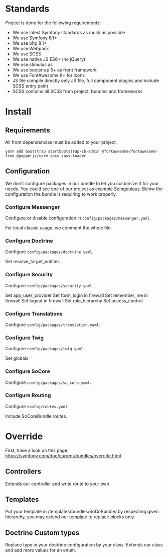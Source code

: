 # Standards

Project is done for the following requirements:

- We use latest Symfony standards as mush as possible
- We use Symfony 6.1+
- We use php 8.1+
- We use Webpack
- We use SCSS
- We use native JS ES6+ (no jQuery)
- We use stimulus as
- We use bootstrap 5+ as front framework
- We use FontAwesome 6+ for icons
- JS file compile directly only JS file, full component plugins and include SCSS entry point
- SCSS contains all SCSS from project, bundles and frameworks

# Install

## Requirements

All front dependencies must be added to your project

```
yarn add bootstrap startbootstrap-sb-admin @fortawesome/fontawesome-free @popperjs/core sass sass-loader
```

## Configuration

We don't configure packages in our bundle to let you customize it for your needs.
You could see one of our project as example [SoIngenious](https://github.com/Sowapps/symfony-so-ingenious-demo/tree/main/config/packages).
Below the configuration the bundle is requiring to work properly.

### Configure Messenger

Configure or disable configuration in `config/packages/messenger.yaml`.

For local classic usage, we comment the whole file.

### Configure Doctrine

Configure `config/packages/doctrine.yaml`.

Set resolve_target_entities

### Configure Security

Configure `config/packages/security.yaml`.

Set app_user_provider
Set form_login in firewall
Set remember_me in firewall
Set logout in firewall
Set role_hierarchy
Set access_control

### Configure Translations

Configure `config/packages/translation.yaml`.

### Configure Twig

Configure `config/packages/twig.yaml`.

Set globals

### Configure SoCore

Configure `config/packages/so_core.yaml`.

### Configure Routing

Configure `config/routes.yaml`.

Include SoCoreBundle routes.

# Override

First, have a look on this page: https://symfony.com/doc/current/bundles/override.html

## Controllers

Extends our controller and write route to your own

## Templates

Put your template in /templates/bundles/SoCoBundle/ by respecting given hierarchy, you may extend our template to replace blocks only.

## Doctrine Custom types

Replace type in your doctrine configuration by your class. Extends our class and add more values for an enum.

